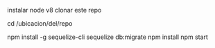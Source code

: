 instalar node v8
clonar este repo

cd /ubicacion/del/repo

npm install -g sequelize-cli
sequelize db:migrate
npm install
npm start
